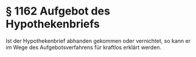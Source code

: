 # § 1162 Aufgebot des Hypothekenbriefs
Ist der Hypothekenbrief abhanden gekommen oder vernichtet, so kann er im Wege des Aufgebotsverfahrens für kraftlos erklärt werden.